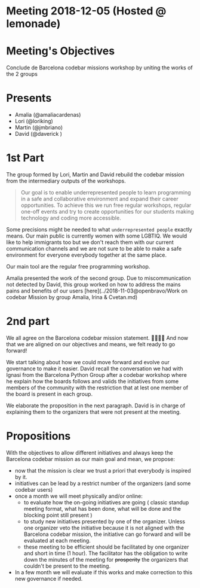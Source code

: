 # Meeting 2018-12-05 (Hosted @ lemonade)

# Meeting's Objectives

Conclude de Barcelona codebar missions workshop by uniting the works of the 2 groups

# Presents

* Amalia (@amaliacardenas)
* Lori (@loriking)
* Martin (@jmbriano)
* David (@daverick )

# 1st Part

The group formed by Lori, Martin and David rebuild the codebar mission from the intermediary outputs of the workshops.

> Our goal is to enable underrepresented people to learn programming in a safe and collaborative environment and expand their career opportunities. To achieve this we run free regular workshops, regular one-off events and try to create opportunities for our students making technology and coding more accessible.

Some precisions might be needed to what `underrepresented people` exactly means. Our main public is currently women with some LGBTIQ. We would like to help immigrants too but we don't reach them with our current communication channels and we are not sure to be able to make a safe environment for everyone everybody together at the same place.

Our main tool are the regular free programming workshop.

Amalia presented the work of the second group. Due to miscommunication not detected by David, this group worked on how to address the mains pains and benefits of our users  [here](../2018-11-03@openbravo/Work on codebar Mission by group Amalia, Irina & Cvetan.md)

# 2nd part

We all agree on the Barcelona codebar mission statement.
🦄🎊🎉🌈
And now that we are aligned on our objectives and means, we felt ready to go forward!

We start talking about how we could move forward and evolve our governance to make it easier. David recall the conversation we had with Ignasi from the Barcelona Python Group after a codebar workshop where he explain how the boards follows and valids the initiatives from some members of the community with the restriction that at lest one member of the board is present in each group.

We elaborate the proposition in the next paragraph.
David is in charge of explaining them to the organizers that were not present at the meeting.

# Propositions

With the objectives to allow different initiatives and always keep the Barcelona codebar mission as our main goal and mean, we propose:
* now that the mission is clear we trust a priori that everybody is inspired by it.
* initiatives can be lead by a restrict number of the organizers (and some codebar users)
* once a month we will meet physically and/or online:
  * to evaluate how the on-going initiatives are going ( classic standup meeting format, what has been done, what will be done and the blocking point still present )
  * to study new initiatives presented by one of the organizer. Unless one organizer veto the initiative because it is not aligned with the Barcelona codebar mission, the initiative can go forward and will be evaluated at each meeting.
  * these meeting to be efficient should be facilitated by one organizer and short in time (1 hour). The facilitator has the obligation to write down the minutes of the meeting for ~~prosperity~~ the organizers that couldn't be present to the meeting.
* In a few month we will evaluate if this works and make correction to this new governance if needed.
